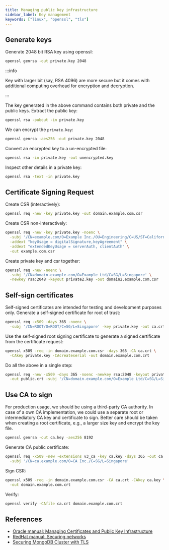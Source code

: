 ```yaml
---
title: Managing public key infrastructure
sidebar_label: Key management
keywords: ["linux", "openssl", "tls"]
---
```


## Generate keys

Generate 2048 bit RSA key using openssl:

```bash
openssl genrsa -out private.key 2048
```

:::info

Key with larger bit (say, RSA 4096) are more secure but it comes with additional
computing overhead for encryption and decryption.

:::

The key generated in the above command contains both private and the public
keys. Extract the public key:

```bash
openssl rsa -pubout -in private.key
```

We can encrypt the `private.key`:

```bash
openssl genrsa -aes256 -out private.key 2048
```

Convert an encrypted key to a un-encrypted file:

```bash
openssl rsa -in private.key -out unencrypted.key
```

Inspect other details in a private key:

```bash
openssl rsa -text -in private.key
```


## Certificate Signing Request

Create CSR (interactively):

```bash
openssl req -new -key private.key -out domain.example.com.csr
```

Create CSR non-interactively:

```bash
openssl req -new -key private.key -noenc \
  -subj '/CN=example.com/O=Example Inc./OU=Engineering/C=US/ST=California/L=San Francisco/emailAddress=email@example.com' \
  -addext "keyUsage = digitalSignature,keyAgreement" \
  -addext "extendedKeyUsage = serverAuth, clientAuth" \
  -out example.com.csr
```

Create private key and csr together:

```bash
openssl req -new -noenc \
  -subj '/CN=domain.example.com/O=Example Ltd/C=SG/L=Singapore' \
  -newkey rsa:2048 -keyout private2.key -out domain2.example.com.csr
```


## Self-sign certificates

Self-signed certificates are intended for testing and development purposes only.
Generate a self-signed certificate for root of trust:

```bash
openssl req -x509 -days 365 -noenc \
  -subj '/CN=ROOT/O=ROOT/C=SG/L=Singapore' -key private.key -out ca.crt
```

Use the self-signed root signing certificate to generate a signed certificate
from the certificate request:

```bash
openssl x509 -req -in domain.example.com.csr -days 365 -CA ca.crt \
  -CAkey private.key -CAcreateserial -out domain.example.com.crt
```

Do all the above in a single step:

```bash
openssl req -new -x509 -days 365 -noenc -newkey rsa:2048 -keyout private.key \
  -out public.crt -subj '/CN=domain.example.com/O=Example Ltd/C=SG/L=Singapore'
```


## Use CA to sign

For production usage, we should be using a third-party CA authority. In case of
a own CA implementation, we could use a separate root or intermediatory CA key
and certificate to sign. Better care should be taken when creating a root
certificate, e.g., a larger size key and encrypt the key file.

```bash
openssl genrsa -out ca.key -aes256 8192
```

Generate CA public certificate:

```bash
openssl req -x509 -new -extensions v3_ca -key ca.key -days 365 -out ca.crt \
  -subj '/CN=ca.example.com/O=CA Inc./C=SG/L=Singapore'
```

Sign CSR:

```bash
openssl x509 -req -in domain.example.com.csr -CA ca.crt -CAkey ca.key \
  -out domain.example.com.crt
```

Verify:

```bash
openssl verify -CAfile ca.crt domain.example.com.crt
```


## References
- [Oracle manual: Managing Certificates and Public Key Infrastructure](https://pranabdas.github.io/drive/documents/linux-manuals/Oracle-linux--managing-TLS-certificates.pdf)
- [RedHat manual: Securing networks](https://pranabdas.github.io/drive/documents/linux-manuals/red_hat_securing_networks.pdf)
- [Securing MongoDB Cluster with TLS](https://pranabdas.github.io/drive/documents/technical-articles/Securing-MongoDB-Cluster-with-TLS.pdf)
